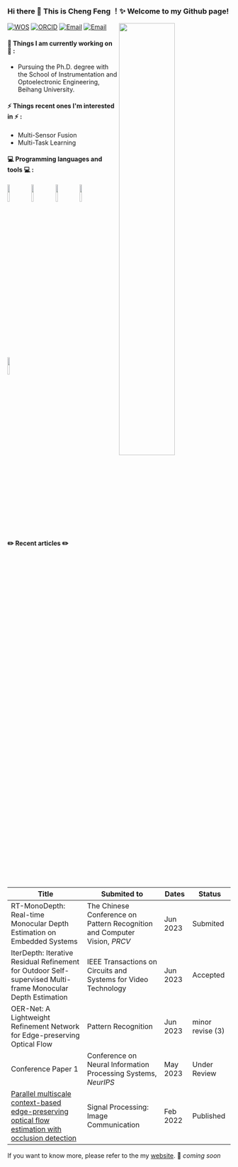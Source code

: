 ### Hi there 👋 This is Cheng Feng ！✨ Welcome to my Github page!
<img width="50%" align="right" src="https://github-readme-stats.vercel.app/api?username=Ecalpal&show_icons=true&hide_border=true" />

[![WOS](https://img.shields.io/badge/-WOS-blueviolet?style=flat&logo=GoogleScholar&logoColor=white)](https://www.webofscience.com/wos/author/record/38693185)
[![ORCID](https://img.shields.io/badge/-ORCID-brightgreen?style=flat&logo=ORCID&logoColor=white)](https://orcid.org/0000-0001-5941-1240)
[![Email](https://img.shields.io/badge/Email-BUAA-blue?style=flat&logo=Gmail&logoColor=white)](fengcheng@buaa.edu.cn)
[![Email](https://img.shields.io/badge/Email-163-red?style=flat&logo=Gmail&logoColor=white)](fengcheng00016@163.com)
 

 
<!-- <img align="right" alt="img" src="https://github.com/zhanglina94/zhanglina94/blob/main/img/pic.jpg" width="50%" height="auto" /> -->
 
 
#### 🌱 Things I am currently working on 🌱 : 
- Pursuing the Ph.D. degree with the School of Instrumentation and Optoelectronic Engineering, Beihang University.
<!-- - [My website](https://ecalpal.github.io) 🚀 *coming soon* -->
 
 
#### ⚡ Things recent ones I'm interested in ⚡ : 
<!-- - Depth Estimation
- Robust Strategy -->
- Multi-Sensor Fusion
- Multi-Task Learning
<!-- #### 🌻 I am studying 🌻
- IELTS
- French
- German -->
#### :computer: Programming languages and tools :computer: : 
<p>
<code><img width="10%" src="https://www.vectorlogo.zone/logos/ubuntu/ubuntu-ar21.svg"></code>
<code><img width="10%" src="https://www.vectorlogo.zone/logos/python/python-ar21.svg"></code>
<code><img width="10%" src="https://www.vectorlogo.zone/logos/visualstudio_code/visualstudio_code-ar21.svg"></code>
<!-- <br /> -->
<code><img width="10%" src="https://www.vectorlogo.zone/logos/pytorch/pytorch-ar21.svg"></code>
<code><img width="10%" src="https://www.vectorlogo.zone/logos/tensorflow/tensorflow-ar21.svg"></code>
</p>

#### ✏️ Recent articles ✏️

| Title | Submited to | Dates | Status |
| ----- | ----------- | ----- | ------ |
| RT-MonoDepth: Real-time Monocular Depth Estimation on Embedded Systems | The Chinese Conference on Pattern Recognition and Computer Vision, *PRCV* | Jun 2023 | Submited |
| IterDepth: Iterative Residual Refinement for Outdoor Self-supervised Multi-frame Monocular Depth Estimation | IEEE Transactions on Circuits and Systems for Video Technology | Jun 2023 | Accepted |
| OER-Net: A Lightweight Refinement Network for Edge-preserving Optical Flow | Pattern Recognition| Jun 2023 | minor revise (3) |
| Conference Paper 1 | Conference on Neural Information Processing Systems, *NeurIPS* | May 2023 | Under Review |
| [Parallel multiscale context-based edge-preserving optical flow estimation with occlusion detection](https://www.sciencedirect.com/science/article/abs/pii/S0923596521002770) | Signal Processing: Image Communication | Feb 2022 | Published |

If you want to know more, please refer to the my [website](https://ecalpal.github.io). 🚀 *coming soon*
